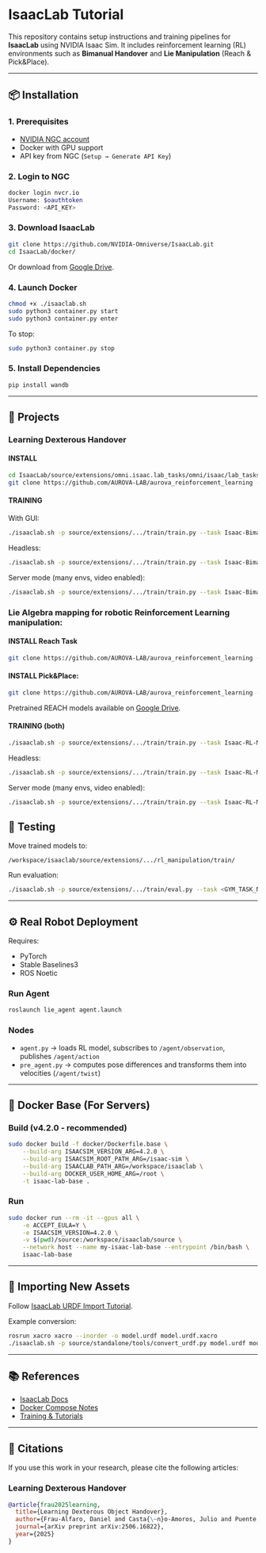 # IsaacLab Tutorial

This repository contains setup instructions and training pipelines for **IsaacLab** using NVIDIA Isaac Sim. It includes reinforcement learning (RL) environments such as **Bimanual Handover** and **Lie Manipulation** (Reach & Pick&Place).  

---

## 📦 Installation

### 1. Prerequisites
- [NVIDIA NGC account](https://ngc.nvidia.com/signin)  
- Docker with GPU support  
- API key from NGC (`Setup → Generate API Key`)  

### 2. Login to NGC
```bash
docker login nvcr.io
Username: $oauthtoken
Password: <API_KEY>
```

### 3. Download IsaacLab
```bash
git clone https://github.com/NVIDIA-Omniverse/IsaacLab.git
cd IsaacLab/docker/
```

Or download from [Google Drive](https://drive.google.com/drive/folders/155kTFGM4nkJq7VBDJaTDch0ApARkK9Jb?usp=drive_link).

### 4. Launch Docker
```bash
chmod +x ./isaaclab.sh
sudo python3 container.py start
sudo python3 container.py enter
```

To stop:
```bash
sudo python3 container.py stop
```

### 5. Install Dependencies
```bash
pip install wandb
```

---

## 🤖 Projects

### Learning Dexterous Handover
#### INSTALL
```bash
cd IsaacLab/source/extensions/omni.isaac.lab_tasks/omni/isaac/lab_tasks/manager_based/classic
git clone https://github.com/AUROVA-LAB/aurova_reinforcement_learning -b bimanual_handover
```

#### TRAINING
With GUI:
```bash
./isaaclab.sh -p source/extensions/.../train/train.py --task Isaac-Bimanual-Direct-reach-v0 --num_envs 1
```

Headless:
```bash
./isaaclab.sh -p source/extensions/.../train/train.py --task Isaac-Bimanual-Direct-reach-v0 --num_envs 1 --headless
```

Server mode (many envs, video enabled):
```bash
./isaaclab.sh -p source/extensions/.../train/train.py --task Isaac-Bimanual-Direct-reach-v0 --num_envs 1024 --enable_cameras --video --headless
```


### Lie Algebra mapping for robotic Reinforcement Learning manipulation:
#### INSTALL Reach Task
```bash
git clone https://github.com/AUROVA-LAB/aurova_reinforcement_learning -b rl_manipulation_reach_v4.2
```

#### INSTALL Pick&Place:
```bash
git clone https://github.com/AUROVA-LAB/aurova_reinforcement_learning -b rl_manipulation_pcikplace_v4.2
```

Pretrained REACH models available on [Google Drive](https://drive.google.com/drive/folders/1un_rO9T07DCe0Gp4Fy-j5i9ecMWgr7WW?usp=drive_link).  


#### TRAINING (both)
```bash
./isaaclab.sh -p source/extensions/.../train/train.py --task Isaac-RL-Manipulation-Direct-reach-v0 --num_envs 1
```

Headless:
```bash
./isaaclab.sh -p source/extensions/.../train/train.py --task Isaac-RL-Manipulation-Direct-reach-v0 --num_envs 1 --headless
```

Server mode (many envs, video enabled):
```bash
./isaaclab.sh -p source/extensions/.../train/train.py --task Isaac-RL-Manipulation-Direct-reach-v0 --num_envs 1024 --enable_cameras --video --headless
```

## 🧪 Testing

Move trained models to:
```
/workspace/isaaclab/source/extensions/.../rl_manipulation/train/
```

Run evaluation:
```bash
./isaaclab.sh -p source/extensions/.../train/eval.py --task <GYM_TASK_NAME> --num_envs 1 --enable_cameras --model_dir <MODEL_PATH>
```

---

## ⚙️ Real Robot Deployment

Requires:
- PyTorch  
- Stable Baselines3  
- ROS Noetic  

### Run Agent
```bash
roslaunch lie_agent agent.launch
```

### Nodes
- `agent.py` → loads RL model, subscribes to `/agent/observation`, publishes `/agent/action`  
- `pre_agent.py` → computes pose differences and transforms them into velocities (`/agent/twist`)  

---

## 🐳 Docker Base (For Servers)

### Build (v4.2.0 - recommended)
```bash
sudo docker build -f docker/Dockerfile.base \
    --build-arg ISAACSIM_VERSION_ARG=4.2.0 \
    --build-arg ISAACSIM_ROOT_PATH_ARG=/isaac-sim \
    --build-arg ISAACLAB_PATH_ARG=/workspace/isaaclab \
    --build-arg DOCKER_USER_HOME_ARG=/root \
    -t isaac-lab-base .
```

### Run
```bash
sudo docker run --rm -it --gpus all \
    -e ACCEPT_EULA=Y \
    -e ISAACSIM_VERSION=4.2.0 \
    -v $(pwd)/source:/workspace/isaaclab/source \
    --network host --name my-isaac-lab-base --entrypoint /bin/bash \
    isaac-lab-base
```

---

## 🦾 Importing New Assets
Follow [IsaacLab URDF Import Tutorial](https://isaac-sim.github.io/IsaacLab/main/source/how-to/import_new_asset.html).  

Example conversion:
```bash
rosrun xacro xacro --inorder -o model.urdf model.urdf.xacro
./isaaclab.sh -p source/standalone/tools/convert_urdf.py model.urdf model.usd --merge-joints --make-instanceable --fix-base
```

---

## 📚 References
- [IsaacLab Docs](https://isaac-sim.github.io/IsaacLab/main/index.html)  
- [Docker Compose Notes](https://www.notion.so/IsaacLab-s-Docker-Compose-Explanation-28188e8cb85581478009d2f654ef3707)  
- [Training & Tutorials](https://www.notion.so/Tutorials-28188e8cb855810ca9d6ee5b8671475f)  


---
## 📑 Citations
If you use this work in your research, please cite the following articles:

### Learning Dexterous Handover

```bibtex
@article{frau2025learning,
  title={Learning Dexterous Object Handover},
  author={Frau-Alfaro, Daniel and Casta{\~n}o-Amoros, Julio and Puente, Santiago and Gil, Pablo and Calandra, Roberto},
  journal={arXiv preprint arXiv:2506.16822},
  year={2025}
}


